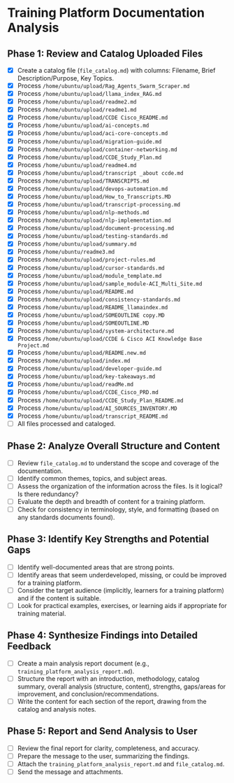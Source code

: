 # Training Platform Documentation Analysis

## Phase 1: Review and Catalog Uploaded Files
- [x] Create a catalog file (`file_catalog.md`) with columns: Filename, Brief Description/Purpose, Key Topics.
- [x] Process `/home/ubuntu/upload/Rag_Agents_Swarm_Scraper.md`
- [x] Process `/home/ubuntu/upload/llama_index_RAG.md`
- [x] Process `/home/ubuntu/upload/readme2.md`
- [x] Process `/home/ubuntu/upload/readme1.md`
- [x] Process `/home/ubuntu/upload/CCDE Cisco_README.md`
- [x] Process `/home/ubuntu/upload/ai-concepts.md`
- [x] Process `/home/ubuntu/upload/aci-core-concepts.md`
- [x] Process `/home/ubuntu/upload/migration-guide.md`
- [x] Process `/home/ubuntu/upload/container-networking.md`
- [x] Process `/home/ubuntu/upload/CCDE_Study_Plan.md`
- [x] Process `/home/ubuntu/upload/readme4.md`
- [x] Process `/home/ubuntu/upload/transcript _about ccde.md`
- [x] Process `/home/ubuntu/upload/TRANSCRIPTS.md`
- [x] Process `/home/ubuntu/upload/devops-automation.md`
- [x] Process `/home/ubuntu/upload/How_to_Transcripts.MD`
- [x] Process `/home/ubuntu/upload/transcript-processing.md`
- [x] Process `/home/ubuntu/upload/nlp-methods.md`
- [x] Process `/home/ubuntu/upload/nlp-implementation.md`
- [x] Process `/home/ubuntu/upload/document-processing.md`
- [x] Process `/home/ubuntu/upload/testing-standards.md`
- [x] Process `/home/ubuntu/upload/summary.md`
- [x] Process `/home/ubuntu/readme3.md`
- [x] Process `/home/ubuntu/upload/project-rules.md`
- [x] Process `/home/ubuntu/upload/cursor-standards.md`
- [x] Process `/home/ubuntu/upload/module_template.md`
- [x] Process `/home/ubuntu/upload/sample_module-ACI_Multi_Site.md`
- [x] Process `/home/ubuntu/upload/README.md`
- [x] Process `/home/ubuntu/upload/consistency-standards.md`
- [x] Process `/home/ubuntu/upload/README_llamaindex.md`
- [x] Process `/home/ubuntu/upload/SOMEOUTLINE copy.MD`
- [x] Process `/home/ubuntu/upload/SOMEOUTLINE.MD`
- [x] Process `/home/ubuntu/upload/system-architecture.md`
- [x] Process `/home/ubuntu/upload/CCDE & Cisco ACI Knowledge Base Project.md`
- [x] Process `/home/ubuntu/upload/README.new.md`
- [x] Process `/home/ubuntu/upload/index.md`
- [x] Process `/home/ubuntu/upload/developer-guide.md`
- [x] Process `/home/ubuntu/upload/key-takeaways.md`
- [x] Process `/home/ubuntu/upload/readMe.md`
- [x] Process `/home/ubuntu/upload/CCDE_Cisco_PRD.md`
- [x] Process `/home/ubuntu/upload/CCDE_Study_Plan_README.md`
- [x] Process `/home/ubuntu/upload/AI_SOURCES_INVENTORY.MD`
- [x] Process `/home/ubuntu/upload/transcript_README.md`
- [ ] All files processed and cataloged.

## Phase 2: Analyze Overall Structure and Content
- [ ] Review `file_catalog.md` to understand the scope and coverage of the documentation.
- [ ] Identify common themes, topics, and subject areas.
- [ ] Assess the organization of the information across the files. Is it logical? Is there redundancy?
- [ ] Evaluate the depth and breadth of content for a training platform.
- [ ] Check for consistency in terminology, style, and formatting (based on any standards documents found).

## Phase 3: Identify Key Strengths and Potential Gaps
- [ ] Identify well-documented areas that are strong points.
- [ ] Identify areas that seem underdeveloped, missing, or could be improved for a training platform.
- [ ] Consider the target audience (implicitly, learners for a training platform) and if the content is suitable.
- [ ] Look for practical examples, exercises, or learning aids if appropriate for training material.

## Phase 4: Synthesize Findings into Detailed Feedback
- [ ] Create a main analysis report document (e.g., `training_platform_analysis_report.md`).
- [ ] Structure the report with an introduction, methodology, catalog summary, overall analysis (structure, content), strengths, gaps/areas for improvement, and conclusion/recommendations.
- [ ] Write the content for each section of the report, drawing from the catalog and analysis notes.

## Phase 5: Report and Send Analysis to User
- [ ] Review the final report for clarity, completeness, and accuracy.
- [ ] Prepare the message to the user, summarizing the findings.
- [ ] Attach the `training_platform_analysis_report.md` and `file_catalog.md`.
- [ ] Send the message and attachments.
